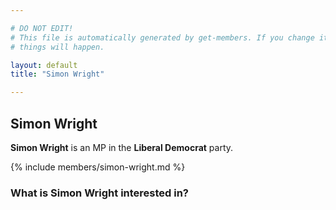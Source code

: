 ```yaml
---

# DO NOT EDIT!
# This file is automatically generated by get-members. If you change it, bad
# things will happen.

layout: default
title: "Simon Wright"

---
```


## Simon Wright

**Simon Wright** is an MP in the **Liberal Democrat** party.

{% include members/simon-wright.md %}

### What is Simon Wright interested in?


